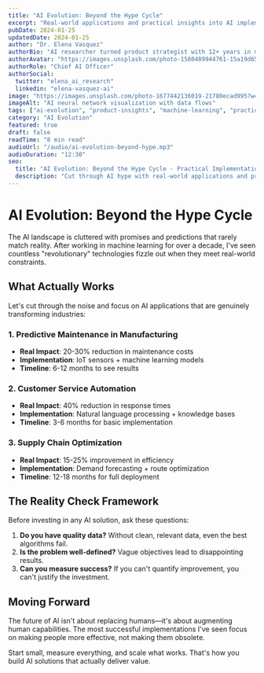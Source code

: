 ```yaml
---
title: "AI Evolution: Beyond the Hype Cycle"
excerpt: "Real-world applications and practical insights into AI implementation. What actually works when you strip away the marketing buzz."
pubDate: 2024-01-25
updatedDate: 2024-01-25
author: "Dr. Elena Vasquez"
authorBio: "AI researcher turned product strategist with 12+ years in machine learning"
authorAvatar: "https://images.unsplash.com/photo-1580489944761-15a19d654956?w=100&h=100&fit=crop&crop=face"
authorRole: "Chief AI Officer"
authorSocial:
  twitter: "elena_ai_research"
  linkedin: "elena-vasquez-ai"
image: "https://images.unsplash.com/photo-1677442136019-21780ecad995?w=800&h=600&fit=crop&crop=edges"
imageAlt: "AI neural network visualization with data flows"
tags: ["ai-evolution", "product-insights", "machine-learning", "practical-ai"]
category: "AI Evolution"
featured: true
draft: false
readTime: "8 min read"
audioUrl: "/audio/ai-evolution-beyond-hype.mp3"
audioDuration: "12:30"
seo:
  title: "AI Evolution: Beyond the Hype Cycle - Practical Implementation Guide"
  description: "Cut through AI hype with real-world applications and practical insights from 12+ years of machine learning experience."
---
```


# AI Evolution: Beyond the Hype Cycle

The AI landscape is cluttered with promises and predictions that rarely match reality. After working in machine learning for over a decade, I've seen countless "revolutionary" technologies fizzle out when they meet real-world constraints.

## What Actually Works

Let's cut through the noise and focus on AI applications that are genuinely transforming industries:

### 1. Predictive Maintenance in Manufacturing
- **Real Impact**: 20-30% reduction in maintenance costs
- **Implementation**: IoT sensors + machine learning models
- **Timeline**: 6-12 months to see results

### 2. Customer Service Automation
- **Real Impact**: 40% reduction in response times
- **Implementation**: Natural language processing + knowledge bases
- **Timeline**: 3-6 months for basic implementation

### 3. Supply Chain Optimization
- **Real Impact**: 15-25% improvement in efficiency
- **Implementation**: Demand forecasting + route optimization
- **Timeline**: 12-18 months for full deployment

## The Reality Check Framework

Before investing in any AI solution, ask these questions:

1. **Do you have quality data?** Without clean, relevant data, even the best algorithms fail.
2. **Is the problem well-defined?** Vague objectives lead to disappointing results.
3. **Can you measure success?** If you can't quantify improvement, you can't justify the investment.

## Moving Forward

The future of AI isn't about replacing humans—it's about augmenting human capabilities. The most successful implementations I've seen focus on making people more effective, not making them obsolete.

Start small, measure everything, and scale what works. That's how you build AI solutions that actually deliver value.